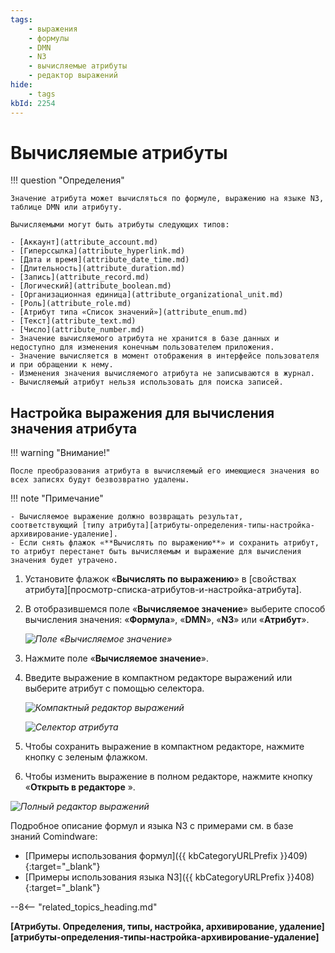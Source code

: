 ```yaml
---
tags:
    - выражения
    - формулы
    - DMN
    - N3
    - вычисляемые атрибуты
    - редактор выражений
hide:
    - tags
kbId: 2254
---
```


# Вычисляемые атрибуты

!!! question "Определения"

    Значение атрибута может вычисляться по формуле, выражению на языке N3, таблице DMN или атрибуту.

    Вычисляемыми могут быть атрибуты следующих типов:

    - [Аккаунт](attribute_account.md)
    - [Гиперссылка](attribute_hyperlink.md)
    - [Дата и время](attribute_date_time.md)
    - [Длительность](attribute_duration.md)
    - [Запись](attribute_record.md)
    - [Логический](attribute_boolean.md)
    - [Организационная единица](attribute_organizational_unit.md)
    - [Роль](attribute_role.md)
    - [Атрибут типа «Список значений»](attribute_enum.md)
    - [Текст](attribute_text.md)
    - [Число](attribute_number.md)
    - Значение вычисляемого атрибута не хранится в базе данных и недоступно для изменения конечным пользователем приложения.
    - Значение вычисляется в момент отображения в интерфейсе пользователя и при обращении к нему.
    - Изменения значения вычисляемого атрибута не записываются в журнал.
    - Вычисляемый атрибут нельзя использовать для поиска записей.

## Настройка выражения для вычисления значения атрибута

!!! warning "Внимание!"

    После преобразования атрибута в вычисляемый его имеющиеся значения во всех записях будут безвозвратно удалены.

!!! note "Примечание"

    - Вычисляемое выражение должно возвращать результат, соответствующий [типу атрибута][атрибуты-определения-типы-настройка-архивирование-удаление].
    - Если снять флажок «**Вычислять по выражению**» и сохранить атрибут, то атрибут перестанет быть вычисляемым и выражение для вычисления значения будет утрачено.

1. Установите флажок «**Вычислять по выражению**» в [свойствах атрибута][просмотр-списка-атрибутов-и-настройка-атрибута].
2. В отобразившемся поле «**Вычисляемое значение**» выберите способ вычисления значения: «**Формула**», «**DMN**», «**N3**» или «**Атрибут**».

    _![Поле «Вычисляемое значение»](calculated_attribute_calculated_expression.png)_

1. Нажмите поле «**Вычисляемое значение**».
2. Введите выражение в компактном редакторе выражений или выберите атрибут с помощью селектора.

    _![Компактный редактор выражений](calculated_attribute_compact_editor.png)_

    _![Селектор атрибута](calculated_attribute_select_attribute.png)_

1. Чтобы сохранить выражение в компактном редакторе, нажмите кнопку с зеленым флажком.
    
2. Чтобы изменить выражение в полном редакторе, нажмите кнопку «**Открыть в редакторе** ».
    

_![Полный редактор выражений](calculated_attribute_full_editor.png)_

Подробное описание формул и языка N3 с примерами см. в базе знаний Comindware:

- [Примеры использования формул]({{ kbCategoryURLPrefix }}409){:target="_blank"}
- [Примеры использования языка N3]({{ kbCategoryURLPrefix }}408){:target="_blank"}

--8<-- "related_topics_heading.md"

**[Атрибуты. Определения, типы, настройка, архивирование, удаление][атрибуты-определения-типы-настройка-архивирование-удаление]**
